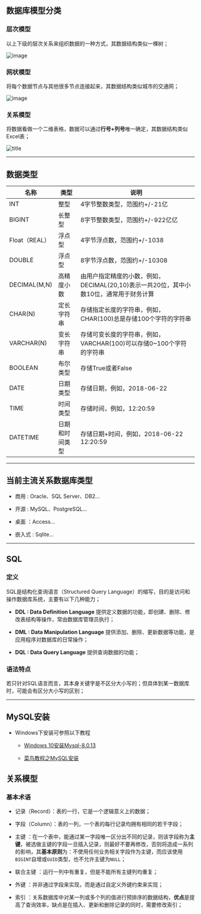 

## 数据库模型分类

### 层次模型

以上下级的层次关系来组织数据的一种方式，其数据结构类似一棵树；

![image](https://imgconvert.csdnimg.cn/aHR0cHM6Ly91cGxvYWQtaW1hZ2VzLmppYW5zaHUuaW8vdXBsb2FkX2ltYWdlcy85NzQ3MzUwLTBiZTI1Mzk0YTZjZDFjOTEucG5n?x-oss-process=image/format,png)

### 网状模型

将每个数据节点与其他很多节点连接起来，其数据结构类似城市的交通网；

![image](https://imgconvert.csdnimg.cn/aHR0cHM6Ly91cGxvYWQtaW1hZ2VzLmppYW5zaHUuaW8vdXBsb2FkX2ltYWdlcy85NzQ3MzUwLTU5MWM4MWQ5NmVjMzI5M2YucG5n?x-oss-process=image/format,png) 

### 关系模型

将数据看做一个二维表格，数据可以通过**行号+列号**唯一确定，其数据结构类似Excel表；

![title](https://imgconvert.csdnimg.cn/aHR0cHM6Ly91cGxvYWQtaW1hZ2VzLmppYW5zaHUuaW8vdXBsb2FkX2ltYWdlcy85NzQ3MzUwLTI5MjVmZGRhN2MwMjVlOTEucG5n?x-oss-process=image/format,png) 

* * *

## 数据类型

| 名称          | 类型           | 说明                                                         |
| ------------- | -------------- | ------------------------------------------------------------ |
| INT           | 整型           | 4字节整数类型，范围约+/-21亿                                 |
| BIGINT        | 长整型         | 8字节整数类型，范围约+/-922亿亿                              |
| Float（REAL） | 浮点型         | 4字节浮点数，范围约+/-1038                                   |
| DOUBLE        | 浮点型         | 8字节浮点数，范围约+/-10308                                  |
| DECIMAL(M,N)  | 高精度小数     | 由用户指定精度的小数，例如，DECIMAL(20,10)表示一共20位，其中小数10位，通常用于财务计算 |
| CHAR(N)       | 定长字符串     | 存储指定长度的字符串，例如，CHAR(100)总是存储100个字符的字符串 |
| VARCHAR(N)    | 变长字符串     | 存储可变长度的字符串，例如，VARCHAR(100)可以存储0~100个字符的字符串 |
| BOOLEAN       | 布尔类型       | 存储True或者False                                            |
| DATE          | 日期类型       | 存储日期，例如，2018-06-22                                   |
| TIME          | 时间类型       | 存储时间，例如，12:20:59                                     |
| DATETIME      | 日期和时间类型 | 存储日期+时间，例如，2018-06-22 12:20:59                     |

* * *

## 当前主流关系数据库类型

- 商用 : Oracle、SQL Server、DB2…

- 开源 : MySQL、PostgreSQL…

- 桌面 ：Access…

- 嵌入式 : Sqlite…

* * *

## SQL

### 定义

SQL是结构化查询语言（Structured Query Language）的缩写，目的是访问和操作数据库系统，主要有以下几种能力；

*   **DDL : Data Definition Language**  提供定义数据的功能，即创建、删除、修改表结构等操作，常由数据库管理员执行；

*   **DML : Data Manipulation Language**  提供添加、删除、更新数据等功能，是应用程序对数据库的日常操作；

*   **DQL : Data Query Language**  提供查询数据的功能；

### 语法特点

若只针对SQL语言而言，其本身关键字是不区分大小写的；但具体到某一数据库时，可能会有区分大小写的区别；

* * *

## MySQL安装

*   Windows下安装可参照以下教程

	- [Windows 10安装Mysql-8.0.13](https://cunyu1943.github.io/2019/10/02/mysql-8-0-13-ya-suo-ban-an-zhuang-zhi-windows10-pian/)

	- [菜鸟教程之MySQL安装](https://www.runoob.com/mysql/mysql-install.html)


## 关系模型

### 基本术语

*   记录（Record）：表的一行，它是一个逻辑意义上的数据；

*   字段（Column）：表的一列，一个表的每行记录均拥有相同的若干字段；

*   主键 ：在一个表中，能通过某一字段唯一区分出不同的记录，则该字段称为**主键**，被选做主键的字段一旦插入记录，则最好不要再修改，否则将造成一系列的影响，其**基本原则**为：不使用任何业务相关字段作为主键，而应该使用`BIGINT`自增或`GUID`类型，也不允许主键为`NULL`；

*   联合主键 ：运行一列中有重复，但是不能所有主键列均重复；

*   外键 ：并非通过字段来实现，而是通过自定义外键约束来实现；

*   索引 ：关系数据库中对某一列或多个列的值进行预排序的数据结构，**优点**是提高了查询效率，缺点是在插入、更新和删除记录的同时，需要修改索引；

